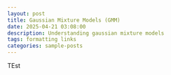 ```yaml
---
layout: post
title: Gaussian Mixture Models (GMM)
date: 2025-04-21 03:08:00
description: Understanding gaussian mixture models
tags: formatting links
categories: sample-posts
---
```


TEst